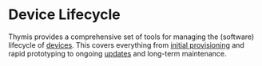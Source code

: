 # Device Lifecycle

Thymis provides a comprehensive set of tools for managing the (software) lifecycle of [devices](/reference/devices/concepts/device.md).
This covers everything from [initial provisioning](/device-lifecycle/getting-started) and rapid prototyping to ongoing [updates](/reference/devices/concepts/deployment.md) and long-term maintenance.
